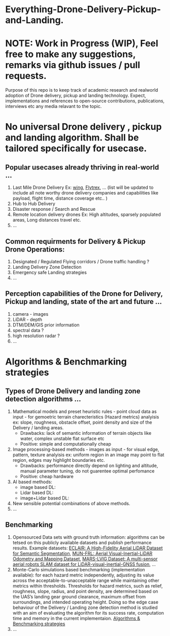 # Everything-Drone-Delivery-Pickup-and-Landing.
# NOTE: Work in Progress (WIP), Feel free to make any suggestions, remarks via github issues / pull requests. 
Purpose of this repo is to keep track of academic research and realworld adoption of Drone delivery, pickup and landing technology. Expect, implementations and references to open-source contributions, publications, interviews etc any media relavant to the topic.  

# No universal Drone delivery , pickup and landing algorithm. Shall be tailored specifically for usecase. 
## Popular usecases already thriving in real-world  ...
1. Last Mile Drone Delivery Ex: [wing](https://wing.com/), [Flytrex](https://www.flytrex.com/), ... (list will be updated to include all note worthy drone delivery companies and capabilities like payload, flight time, distance coverage etc.. )    
2. Hub to Hub Delivery
3. Disaster response / Search and Rescue
4. Remote location delivery drones Ex: High altitudes, sparsely populated areas, Long distances travel etc.
5. ... 

## Common requirments for Delivery & Pickup Drone Operations:
1. Designated / Regulated Flying corridors / Drone traffic handling ?
2. Landing Delivery Zone Detection
3. Emergency safe Landing strategies
4. ...


 
## Perception capabilities of the Drone for Delivery, Pickup and landing, state of the art and future ...
1. camera - images
2. LiDAR - depth
3. DTM/DEM/GIS prior information
4. spectral data ?
5. high resolution radar ?
6. ...

# Algorithms & Benchmarking strategies
## Types of Drone Delivery and landing zone detection algorithms ...
1. Mathematical models and preset heuristic rules - point cloud data as input - for gemoetric terrain charecteristics (Hazard metrics) analyisis ex: slope, roughness, obstacle offset, point density and size of the Delivery / landing areas.
   - Drawbacks: lack of semantic information of terrain objects like water, complex unstable flat surface etc
   - Positive: simple and computationally cheap
2. Image processing-based methods - images as input - for visual edge, pattern, texture analyisis ex: uniform region in an image may point to flat region, edges may highlight boundaries etc.
   - Drawbacks: performance directly depend on lighting and altitude, manual parameter tuning, do not guarentee optimal perfomance
   - Positive:  cheap hardware
3. AI based methods:
   - image based DL:
   - Lidar based DL:
   - image+Lidar based DL:
4. New sensible potential combinations of above methods.
5. ...

## Benchmarking 
1. Opensourced Data sets with ground truth information: algorithms can be tetsed on this publicly available datasets and publish performance results. Example datasets: [ECLAIR: A High-Fidelity Aerial LiDAR Dataset for Semantic Segmentation](https://github.com/SharperShape/eclair-dataset), [MUN-FRL: Aerial Visual-Inertial-LiDAR Odometry and Mapping Dataset](https://mun-frl-vil-dataset.readthedocs.io/en/latest/), [MARS-LVIG Dataset: A multi-sensor aerial robots SLAM dataset for LiDAR-visual-inertial-GNSS fusion](https://mars.hku.hk/dataset.html), ...
2. Monte-Carlo simulations based benchmarking (implementation available):  for each hazard metric independently, adjusting its value across the acceptable-to-unacceptable range while maintaining other metrics within thresholds. Thresholds for hazard metrics, such as relief, roughness, slope, radius, and point density, are determined based on the UAS’s landing gear ground clearance, maximum offset from surroundings, and intended operating height. Doing so the edge case behaviour of the Delivery / Landing zone detection method is studied with an aim of evaluating the algorithm for its success rate, computation time and memory in the current implementaion. [Algorithms & Benchmarking strategies](https://github.com/EXPX3/Drone-Delivery-Landing-Zone-Detection)
3. ...
